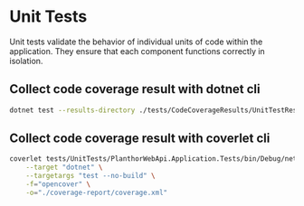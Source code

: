 # Unit Tests

Unit tests validate the behavior of individual units of code within the application. They ensure that each component functions correctly in isolation.

## Collect code coverage result with dotnet cli

```bash
dotnet test --results-directory ./tests/CodeCoverageResults/UnitTestResults --collect:"XPlat Code Coverage"
```

## Collect code coverage result with coverlet cli 

```bash 
coverlet tests/UnitTests/PlanthorWebApi.Application.Tests/bin/Debug/net8.0/PlanthorWebApi.Application.dll \
    --target "dotnet" \
    --targetargs "test --no-build" \
    -f="opencover" \
    -o="./coverage-report/coverage.xml"
```
